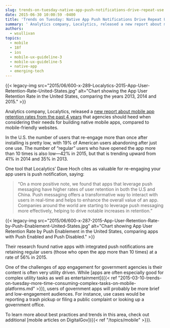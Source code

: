 ```yaml
---
slug: trends-on-tuesday-native-app-push-notifications-drive-repeat-use
date: 2015-06-30 10:00:59 -0400
title: 'Trends on Tuesday: Native App Push Notifications Drive Repeat Use'
summary: ' Analytics company, Localytics, released a new report about mobile app retention rates from the past 4 years that agencies should heed when considering their needs for building native mobile apps, compared to mobile-friendly'
authors:
  - wsullivan
topics:
  - mobile
  - 18f
  - ios
  - mobile-ux-guideline-3
  - mobile-ux-guideline-5
  - native-app
  - emerging-tech
---
```


{{< legacy-img src="2015/06/600-x-289-Localytics-2015-App-User-Retention-Rate-United-States.jpg" alt="Chart showing the App User Retention Rate in the United States, comparing the years 2013, 2014 and 2015." >}}

Analytics company, Localytics, released a [new report about mobile app retention rates from the past 4 years](http://info.govalytics.com/blog/app-user-retention-improves-in-the-us) that agencies should heed when considering their needs for building native mobile apps, compared to mobile-friendly websites.

In the U.S. the number of users that re-engage more than once after installing is pretty low, with 19% of American users abandoning after just one use. The number of “regular” users who have opened the app more than 10 times is also low—42% in 2015, but that is trending upward from 41% in 2014 and 35% in 2013.

One tool that Localytics&#8217; Dave Hoch cites as valuable for re-engaging your app users is push notification, saying:

> “On a more positive note, we found that apps that leverage push messaging have higher rates of user retention in both the U.S and China. Push messaging offers a transformative way to interact with users in real-time and helps to enhance the overall value of an app. Companies around the world are starting to leverage push messaging more effectively, helping to drive notable increases in retention.”

{{< legacy-img src="2015/06/600-x-287-2015-App-User-Retention-Rate-by-Push-Enablement-United-States.jpg" alt="Chart showing App User Retention Rate by Push Enablement in the United States, comparing apps with Push Enabled and Push Disabled." >}}

Their research found native apps with integrated push notifications are retaining regular users (those who open the app more than 10 times) at a rate of 56% in 2015.

One of the challenges of app engagement for government agencies is their content is often very utility driven. While [apps are often especially good for complex utility tasks as well as entertainment]({{< ref "2015-03-10-trends-on-tuesday-more-time-consuming-complex-tasks-on-mobile-platforms.md" >}}), users of government apps will probably be more brief and low-engagement audiences. For instance, use cases would be reporting a trash pickup or filing a public complaint or looking up a government office.

To learn more about best practices and trends in this area, check out additional  [mobile articles on DigitalGov]({{< ref "/topics/mobile" >}}).